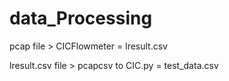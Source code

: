 # data_Processing

pcap file > CICFlowmeter
= lresult.csv

lresult.csv file > pcapcsv to CIC.py
= test_data.csv
